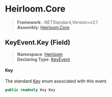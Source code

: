 # Heirloom.Core

> **Framework**: .NETStandard,Version=v2.1  
> **Assembly**: [Heirloom.Core][0]

## KeyEvent.Key (Field)

> **Namespace**: [Heirloom][0]  
> **Declaring Type**: [KeyEvent][1]

#### Key

The standard [Key][2] enum associated with this event.

```cs
public readonly Key Key
```

[0]: ../../../Heirloom.Core.md
[1]: ../KeyEvent.md
[2]: Key.md
